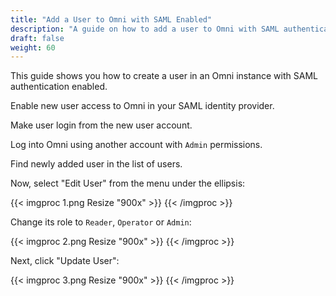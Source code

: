```yaml
---
title: "Add a User to Omni with SAML Enabled"
description: "A guide on how to add a user to Omni with SAML authentication enabled."
draft: false
weight: 60
---
```


This guide shows you how to create a user in an Omni instance with SAML authentication enabled.

Enable new user access to Omni in your SAML identity provider.

Make user login from the new user account.

Log into Omni using another account with `Admin` permissions.

Find newly added user in the list of users.

Now, select "Edit User" from the menu under the ellipsis:

{{< imgproc 1.png Resize "900x" >}}
{{< /imgproc >}}

Change its role to `Reader`, `Operator` or `Admin`:

{{< imgproc 2.png Resize "900x" >}}
{{< /imgproc >}}

Next, click "Update User":

{{< imgproc 3.png Resize "900x" >}}
{{< /imgproc >}}
